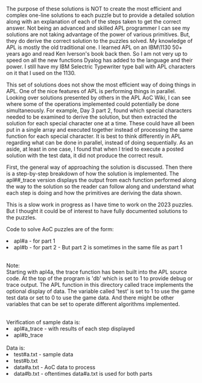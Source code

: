 The purpose of these solutions is NOT to create the most efficient and complex one-line
solutions to each puzzle but to provide a detailed solution along with an explanation of each
of the steps taken to get the correct answer. Not being an advanced and skilled APL programmer
I can see my solutions are not taking advantage of the power of various primitives. But,
they do derive the correct solution to the puzzles solved. My knowledge of APL is mostly
the old traditional one. I learned APL on an IBM\1130 50+ years ago and read Ken Iverson's
book back then. So I am not very up to speed on all the new functions Dyalog has added to 
the language and their power. I still have my IBM Selectric Typewriter type ball with APL
characters on it that I used on the 1130. 

This set of solutions does not show the most efficient way of doing things in APL.
One of the nice features of APL is performing things in parallel. Looking over
solutions presented by others in the APL AoC Wiki, I can see where some of the
operations implemented could potentially be done simultaneously. For example,
Day 3 part 2, found which special characters needed to be examined to derive the
solution, but then extracted the solution for each special character one at a time. 
These could have all been put in a single array and executed together instead of
processing the same function for each special character. It is best to think
differently in APL regarding what can be done in parallel, instead of doing
sequentially. As an aside, at least in one case, I found that when I tried to
execute a posted solution with the test data, it did not produce the correct result.

First, the general way of approaching the solution is discussed. Then there is a
step-by-step breakdown of how the solution is implemented. The apl##_trace version
displays the output from each function performed along the way to the solution
so the reader can follow along and understand what each step is doing and how
the primitives are deriving the data shown.

This is a slow work in progress as I have time to work on the 2023 puzzles. But I thought
it could be of interest to have fully documented solutions to the puzzles. 

Code to solve AoC puzzles are of the form:<br>
<li> apl#a - for part 1
<li> apl#b - for part 2 - But part 2 is sometimes in the same file as part 1<br>
</li>
<br>
<p style="margin-left::200px; ">
  Note:<br>
  Starting with apl4a, the trace function has been built into the APL source
  code. At the top of the program is 'db' which is set to 1 to provide debug
  or trace output. The APL function in this directory called trace implements
  the optional display of data. The variable called 'test' is set to 1 to use
  the game test data or set to 0 to use the game data. And there might be other
  variables that can be set to operate different algorithms implemented. 
</p>
<br>Verification of sample data is:
<li>  apl#a_trace - with results of each step displayed
<li>  apl#b_trace
<br><br>Data is:
<li>  test#a.txt - sample data
<li>test#b.txt
<li> data#a.txt - AoC data to process
<li>data#b.txt - oftentimes data#a.txt is used for both parts
</li>
  
